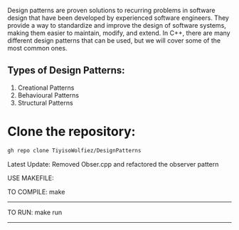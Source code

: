 Design patterns are proven solutions to recurring problems in software design that have been developed by experienced software engineers. They provide a way to standardize and improve the design of software systems, making them easier to maintain, modify, and extend. In C++, there are many different design patterns that can be used, but we will cover some of the most common ones.

## Types of Design Patterns:
  1. Creational Patterns
  2. Behavioural Patterns
  3. Structural Patterns

# Clone the repository:
```sh
gh repo clone TiyisoWolfiez/DesignPatterns
```

Latest Update:
  Removed Obser.cpp and refactored the observer pattern



USE MAKEFILE:

TO COMPILE: make
___________
TO RUN: make run
_______
  
